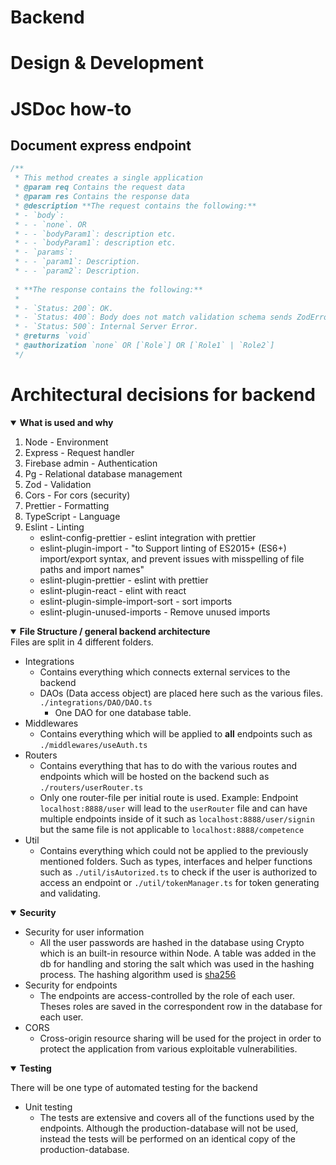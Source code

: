 # Backend

# Design & Development






# JSDoc how-to

## Document express endpoint
```TypeScript
/**
 * This method creates a single application
 * @param req Contains the request data
 * @param res Contains the response data 
 * @description **The request contains the following:**
 * - `body`:
 * - - `none`. OR
 * - - `bodyParam1`: description etc.
 * - - `bodyParam1`: description etc.
 * - `params`:
 * - - `param1`: Description.
 * - - `param2`: Description.
 
 * **The response contains the following:**
 *
 * - `Status: 200`: OK.
 * - `Status: 400`: Body does not match validation schema sends ZodError message as array of issues.
 * - `Status: 500`: Internal Server Error.
 * @returns `void`
 * @authorization `none` OR [`Role`] OR [`Role1` | `Role2`]
 */
```

# Architectural decisions for backend

<details open>
  <summary><b>What is used and why</b></summary>

1. Node - Environment
1. Express - Request handler
1. Firebase admin - Authentication
1. Pg - Relational database management
1. Zod - Validation
1. Cors - For cors (security)
1. Prettier - Formatting
1. TypeScript - Language
1. Eslint - Linting
   - eslint-config-prettier - eslint integration with prettier
   - eslint-plugin-import - "to Support linting of ES2015+ (ES6+) import/export syntax,
     and prevent issues with misspelling of file paths and import names"
   - eslint-plugin-prettier - eslint with prettier
   - eslint-plugin-react - elint with react
   - eslint-plugin-simple-import-sort - sort imports
   - eslint-plugin-unused-imports - Remove unused imports
  
</details>
<details open>
  <summary><b>File Structure / general backend architecture</b></summary>
  Files are split in 4 different folders. 

  - Integrations 
    - Contains everything which connects external services to the backend
    - DAOs (Data access object) are placed here such as the various  files. `./integrations/DAO/DAO.ts`
      - One DAO for one database table.
  - Middlewares
    - Contains everything which will be applied to **all** endpoints such as `./middlewares/useAuth.ts`
  - Routers
    - Contains everything that has to do with the various routes and endpoints which will be hosted on the backend such as `./routers/userRouter.ts`
    - Only one router-file per initial route is used. Example: Endpoint `localhost:8888/user` will lead to the `userRouter` file and can have multiple endpoints inside of it such as `localhost:8888/user/signin` but the same file is not applicable to `localhost:8888/competence`
  - Util
    - Contains everything which could not be applied to the previously mentioned folders. Such as types, interfaces and helper functions such as `./util/isAutorized.ts` to check if the user is authorized to access an endpoint or `./util/tokenManager.ts` for token generating and validating. 
</details>

<details open>
<summary><b>Security</b></summary>

- Security for user information
  - All the user passwords are hashed in the database using Crypto which is an built-in resource within Node. A table was added in the db for handling and storing the salt which was used in the hashing process. The hashing algorithm used is [sha256](https://en.wikipedia.org/wiki/SHA-2)
- Security for endpoints
  - The endpoints are access-controlled by the role of each user. Theses roles are saved in the correspondent row in the database for each user. 
- CORS
  - Cross-origin resource sharing will be used for the project in order to protect the application from various exploitable vulnerabilities.
</details>


<details open>
<summary><b>Testing</b></summary>

There will be one type of automated testing for the backend

- Unit testing
  - The tests are extensive and covers all of the functions used by the endpoints. Although the production-database will not be used, instead the tests will be performed on an identical copy of the production-database.

</details>